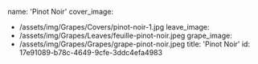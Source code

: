 name: 'Pinot Noir'
cover_image:
  - /assets/img/Grapes/Covers/pinot-noir-1.jpg
leave_image:
  - /assets/img/Grapes/Leaves/feuille-pinot-noir.jpeg
grape_image:
  - /assets/img/Grapes/Grapes/grape-pinot-noir.jpeg
title: 'Pinot Noir'
id: 17e91089-b78c-4649-9cfe-3ddc4efa4983
